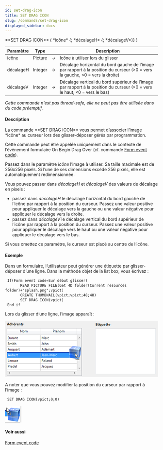 ```yaml
---
id: set-drag-icon
title: SET DRAG ICON
slug: /commands/set-drag-icon
displayed_sidebar: docs
---
```


<!--REF #_command_.SET DRAG ICON.Syntax-->**SET DRAG ICON** ( *icône* {; *décalageH* {; *décalageV*}} )<!-- END REF-->
<!--REF #_command_.SET DRAG ICON.Params-->
| Paramètre | Type |  | Description |
| --- | --- | --- | --- |
| icône | Picture | &#8594;  | Icône à utiliser lors du glisser |
| décalageH | Integer | &#8594;  | Décalage horizontal du bord gauche de l’image par rapport à la position du curseur (>0 = vers la gauche, <0 = vers la droite) |
| décalageV | Integer | &#8594;  | Décalage vertical du bord supérieur de l’image par rapport à la position du curseur (>0 = vers le haut, <0 = vers le bas) |

<!-- END REF-->

*Cette commande n'est pas thread-safe, elle ne peut pas être utilisée dans du code préemptif.*


#### Description 

<!--REF #_command_.SET DRAG ICON.Summary-->La commande **SET DRAG ICON** vous permet d’associer l’image *icône* au curseur lors des glisser-déposer gérés par programmation.<!-- END REF-->

Cette commande peut être appelée uniquement dans le contexte de l’événement formulaire On Begin Drag Over (cf. commande [Form event code](form-event-code.md)).

Passez dans le paramètre *icône* l’image à utiliser. Sa taille maximale est de 256x256 pixels. Si l’une de ses dimensions excède 256 pixels, elle est automatiquement redimensionnée. 

Vous pouvez passer dans *décalageH* et *décalageV* des valeurs de décalage en pixels : 

* passez dans *décalageH* le décalage horizontal du bord gauche de l’icône par rapport à la position du curseur. Passez une valeur positive pour appliquer le décalage vers la gauche ou une valeur négative pour appliquer le décalage vers la droite.
* passez dans *décalageV* le décalage vertical du bord supérieur de l’icône par rapport à la position du curseur. Passez une valeur positive pour appliquer le décalage vers le haut ou une valeur négative pour appliquer le décalage vers le bas.

Si vous omettez ce paramètre, le curseur est placé au centre de l’icône.

#### Exemple 

Dans un formulaire, l’utilisateur peut générer une étiquette par glisser-déposer d’une ligne. Dans la méthode objet de la list box, vous écrivez :

```4d
 If(Form event code=Sur début glisser)
       READ PICTURE FILE(Get 4D folder(Current resources folder)+"splash.png";vpict)
       CREATE THUMBNAIL(vpict;vpict;48;48)
       SET DRAG ICON(vpict)
 End if
```

Lors du glisser d’une ligne, l’image apparaît :

![](../assets/en/commands/pict1204050.fr.png)

A noter que vous pouvez modifier la position du curseur par rapport à l’image :

```4d
 SET DRAG ICON(vpict;0;0)
```

![](../assets/en/commands/pict1204052.fr.png)

#### Voir aussi 

[Form event code](form-event-code.md)  